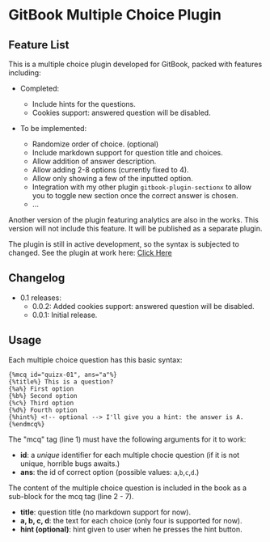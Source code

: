 GitBook Multiple Choice Plugin
===

## Feature List

This is a multiple choice plugin developed for GitBook, packed with features including:

* Completed:
	* Include hints for the questions.
	* Cookies support: answered question will be disabled.

* To be implemented:
	* Randomize order of choice. (optional)
	* Include markdown support for question title and choices.
	* Allow addition of answer description.
	* Allow adding 2-8 options (currently fixed to 4).
	* Allow only showing a few of the inputted option.
	* Integration with my other plugin ```gitbook-plugin-sectionx``` to allow you to toggle new section once the correct answer is chosen.
	* ...

Another version of the plugin featuring analytics are also in the works. This version will not include this feature. It will be published as a separate plugin.

The plugin is still in active development, so the syntax is subjected to changed. See the plugin at work here: [Click Here](http://ymcatar.gitbooks.io/gitbook-test/content/testing_mcqx.html)

## Changelog

* 0.1 releases:
	* 0.0.2: Added cookies support: answered question will be disabled.
	* 0.0.1: Initial release.

## Usage

Each multiple choice question has this basic syntax:

```
{%mcq id="quizx-01", ans="a"%}
{%title%} This is a question?
{%a%} First option
{%b%} Second option
{%c%} Third option
{%d%} Fourth option
{%hint%} <!-- optional --> I'll give you a hint: the answer is A. 
{%endmcq%}
```

The "mcq" tag (line 1) must have the following arguments for it to work:

* **id**: a *unique* identifier for each multiple chocie question (if it is not unique, horrible bugs awaits.)
* **ans**: the id of correct option (possible values: ```a```,```b```,```c```,```d```.)

The content of the multiple choice question is included in the book as a sub-block for the mcq tag (line 2 - 7).

* **title**: question title (no markdown support for now).
* **a, b, c, d**: the text for each choice (only four is supported for now).
* **hint (optional)**: hint given to user when he presses the hint button.